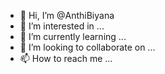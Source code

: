 - 👋 Hi, I’m @AnthiBiyana
- 👀 I’m interested in ...
- 🌱 I’m currently learning ...
- 💞️ I’m looking to collaborate on ...
- 📫 How to reach me ...

<!---
AnthiBiyana/AnthiBiyana is a ✨ special ✨ repository because its `README.md` (this file) appears on your GitHub profile.
You can click the Preview link to take a look at your changes.
--->
